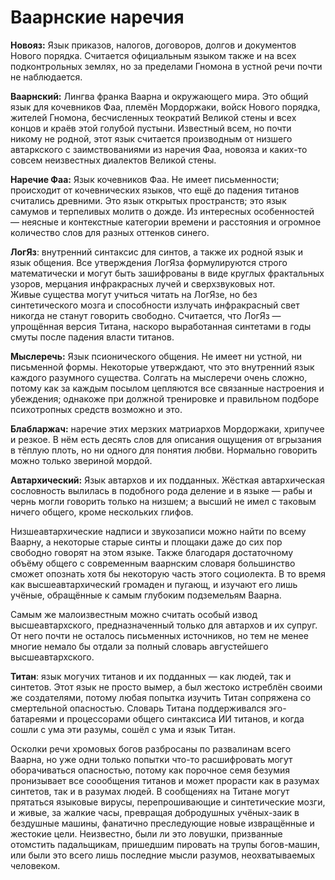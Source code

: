 # Ваарнские наречия

**Новояз:** Язык приказов, налогов, договоров, долгов и документов Нового порядка. Считается официальным языком также и на всех подконтрольных землях, но за пределами Гномона в устной речи почти не наблюдается.

**Ваарнский:** Лингва франка Ваарна и окружающего мира. Это общий язык для кочевников Фаа, племён Мордоржаки, войск Нового порядка, жителей Гномона, бесчисленных теократий Великой стены и всех концов и краёв этой голубой пустыни. Известный всем, но почти никому не родной, этот язык считается производным от низшего автаркского с заимствованиями из наречия Фаа, новояза и каких-то совсем неизвестных диалектов Великой стены.

**Наречие Фаа:** Язык кочевников Фаа. Не имеет письменности; происходит от кочевнических языков, что ещё до падения титанов считались древними. Это язык открытых пространств; это язык самумов и терпеливых молитв о дожде. Из интересных особенностей — неясные и контекстные категории времени и расстояния и огромное количество слов для разных оттенков синего.

**ЛогЯз**: внутренний синтаксис для синтов, а также их родной язык и язык общения. Все утверждения ЛогЯза формулируются строго математически и могут быть зашифрованы в виде круглых фрактальных узоров, мерцания инфракрасных лучей и сверхзвуковых нот.  
Живые существа могут учиться читать на ЛогЯзе, но без синтетического мозга и способности излучать инфракрасный свет никогда не станут говорить свободно. Считается, что ЛогЯз — упрощённая версия Титана, наскоро выработанная синтетами в годы смуты после падения власти титанов.

**Мыслеречь:** Язык псионического общения. Не имеет ни устной, ни письменной формы. Некоторые утверждают, что это внутренний язык каждого разумного существа. Солгать на мыслеречи очень сложно, потому как за каждым посылом цепляются все связанные настроения и убеждения; однакоже при должной тренировке и правильном подборе психотропных средств возможно и это.

**Блабларжач:** наречие этих мерзких матриархов Мордоржаки, хрипучее и резкое. В нём есть десять слов для описания ощущения от вгрызания в тёплую плоть, но ни одного для понятия любви. Нормально говорить можно только звериной мордой.

**Автархический:** Язык автархов и их подданных. Жёсткая автархическая сословность вылилась в подобного рода деление и в языке — рабы и чернь могли говорить только на низшем; а высший не имел с таковым ничего общего, кроме нескольких глифов.

Низшеавтархические надписи и звукозаписи можно найти по всему Ваарну, а некоторые старые синты и площаки даже до сих пор свободно говорят на этом языке. Также благодаря достаточному объёму общего с современным ваарнским словаря большинство сможет опознать хотя бы некоторую часть этого социолекта. В то время как высшеавтархический громаден и пугающ, и изучают его лишь учёные, обращённые к самым глубоким подземельям Ваарна.

Самым же малоизвестным можно считать особый извод высшеавтархского, предназначенный только для автархов и их супруг. От него почти не осталось письменных источников, но тем не менее многие немало бы отдали за полный словарь августейшего высшеавтархского.

**Титан**: язык могучих титанов и их подданных — как людей, так и синтетов. Этот язык не просто вымер, а был жестоко истреблён своими же создателями, потому любая попытка изучить Титан сопряжена со смертельной опасностью. Словарь Титана поддерживался эго-батареями и процессорами общего синтаксиса ИИ титанов, и когда сошли с ума эти разумы, сошёл с ума и язык Титан.

Осколки речи хромовых богов разбросаны по развалинам всего Ваарна, но уже одни только попытки что-то расшифровать могут оборачиваться опасностью, потому как порочное семя безумия пронизывает все соообщения титанов и может прорасти как в разумах синтетов, так и в разумах людей. В сообщениях на Титане могут прятаться языковые вирусы, перепрошивающие и синтетические мозги, и живые, за жалкие часы, превращая добродушных учёных-заик в бездушные машины, фанатично преследующие новые извращённые и жестокие цели. Неизвестно, были ли это ловушки, призванные отомстить падальщикам, пришедшим пировать на трупы богов-машин, или были это всего лишь последние мысли разумов, неохватываемых человеком.
